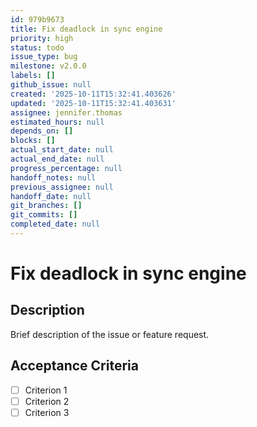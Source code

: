 ```yaml
---
id: 979b9673
title: Fix deadlock in sync engine
priority: high
status: todo
issue_type: bug
milestone: v2.0.0
labels: []
github_issue: null
created: '2025-10-11T15:32:41.403626'
updated: '2025-10-11T15:32:41.403631'
assignee: jennifer.thomas
estimated_hours: null
depends_on: []
blocks: []
actual_start_date: null
actual_end_date: null
progress_percentage: null
handoff_notes: null
previous_assignee: null
handoff_date: null
git_branches: []
git_commits: []
completed_date: null
---
```


# Fix deadlock in sync engine

## Description

Brief description of the issue or feature request.

## Acceptance Criteria

- [ ] Criterion 1
- [ ] Criterion 2
- [ ] Criterion 3